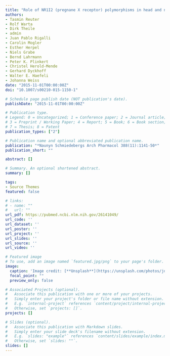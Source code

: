 ```yaml
---
title: "Role of NR1I2 (pregnane X receptor) polymorphisms in head and neck squamous cell carcinoma"
authors:
- Tasmin Reuter
- Rolf Warta
- Dirk Theile 
- admin
- Juan Pablo Rigalli
- Carolin Mogler
- Esther Herpel
- Niels Grabe
- Bernd Lahrmann
- Peter K. Plinkert
- Christel Herold-Mende
- Gerhard Dyckhoff
- Walter E. Haefeli
- Johanna Weiss 
date: "2015-11-01T00:00:00Z"
doi: "10.1007/s00210-015-1150-1"

# Schedule page publish date (NOT publication's date).
publishDate: "2015-11-01T00:00:00Z"

# Publication type.
# Legend: 0 = Uncategorized; 1 = Conference paper; 2 = Journal article;
# 3 = Preprint / Working Paper; 4 = Report; 5 = Book; 6 = Book section;
# 7 = Thesis; 8 = Patent
publication_types: ["2"]

# Publication name and optional abbreviated publication name.
publication: "*Naunyn Schmiedebergs Arch Pharmacol 388(11):1141-50*"
publication_short: ""

abstract: []

# Summary. An optional shortened abstract.
summary: []

tags:
- Source Themes
featured: false

# links:
# - name: ""
#   url: ""
url_pdf: https://pubmed.ncbi.nlm.nih.gov/26141049/
url_code: ''
url_dataset: ''
url_poster: ''
url_project: ''
url_slides: ''
url_source: ''
url_video: ''

# Featured image
# To use, add an image named `featured.jpg/png` to your page's folder. 
image:
  caption: 'Image credit: [**Unsplash**](https://unsplash.com/photos/jdD8gXaTZsc)'
  focal_point: ""
  preview_only: false

# Associated Projects (optional).
#   Associate this publication with one or more of your projects.
#   Simply enter your project's folder or file name without extension.
#   E.g. `internal-project` references `content/project/internal-project/index.md`.
#   Otherwise, set `projects: []`.
projects: []

# Slides (optional).
#   Associate this publication with Markdown slides.
#   Simply enter your slide deck's filename without extension.
#   E.g. `slides: "example"` references `content/slides/example/index.md`.
#   Otherwise, set `slides: ""`.
slides: []
---
```


